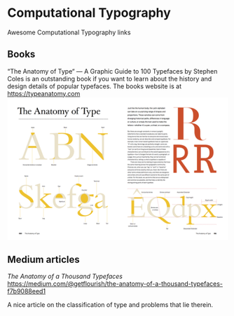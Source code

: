 # Computational Typography

Awesome Computational Typography links

## Books

“The Anatomy of Type“ — A Graphic Guide to 100 Typefaces by Stephen Coles is an outstanding book if you want to learn about the history and design details of popular typefaces.  The books website is at <a href='https://typeanatomy.com'>https://typeanatomy.com</a>
<a href='https://typeanatomy.com'>
<img src='https://raw.githubusercontent.com/aiskunks/CognitiveType/main/CognitiveType_Art/The_Anatomy_of_Type_A.png' /></a>


## Medium articles

*The Anatomy of a Thousand Typefaces* <a href='https://medium.com/@getflourish/the-anatomy-of-a-thousand-typefaces-f7b9088eed1'>https://medium.com/@getflourish/the-anatomy-of-a-thousand-typefaces-f7b9088eed1</a>

A nice article on the classification of type and problems that lie therein.






